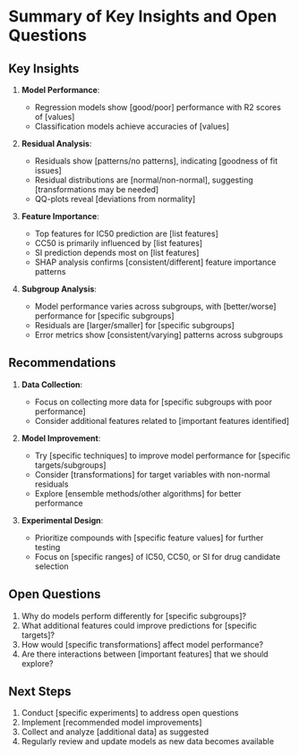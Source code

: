 # Summary of Key Insights and Open Questions

## Key Insights

1. **Model Performance**:
   - Regression models show [good/poor] performance with R2 scores of [values]
   - Classification models achieve accuracies of [values]

2. **Residual Analysis**:
   - Residuals show [patterns/no patterns], indicating [goodness of fit issues]
   - Residual distributions are [normal/non-normal], suggesting [transformations may be needed]
   - QQ-plots reveal [deviations from normality]

3. **Feature Importance**:
   - Top features for IC50 prediction are [list features]
   - CC50 is primarily influenced by [list features]
   - SI prediction depends most on [list features]
   - SHAP analysis confirms [consistent/different] feature importance patterns

4. **Subgroup Analysis**:
   - Model performance varies across subgroups, with [better/worse] performance for [specific subgroups]
   - Residuals are [larger/smaller] for [specific subgroups]
   - Error metrics show [consistent/varying] patterns across subgroups

## Recommendations

1. **Data Collection**:
   - Focus on collecting more data for [specific subgroups with poor performance]
   - Consider additional features related to [important features identified]

2. **Model Improvement**:
   - Try [specific techniques] to improve model performance for [specific targets/subgroups]
   - Consider [transformations] for target variables with non-normal residuals
   - Explore [ensemble methods/other algorithms] for better performance

3. **Experimental Design**:
   - Prioritize compounds with [specific feature values] for further testing
   - Focus on [specific ranges] of IC50, CC50, or SI for drug candidate selection

## Open Questions

1. Why do models perform differently for [specific subgroups]?
2. What additional features could improve predictions for [specific targets]?
3. How would [specific transformations] affect model performance?
4. Are there interactions between [important features] that we should explore?

## Next Steps

1. Conduct [specific experiments] to address open questions
2. Implement [recommended model improvements]
3. Collect and analyze [additional data] as suggested
4. Regularly review and update models as new data becomes available